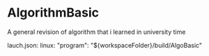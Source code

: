 # AlgorithmBasic
A general revision of algorithm that i learned in university time

lauch.json:
linux:
"program": "${workspaceFolder}/build/AlgoBasic" 
